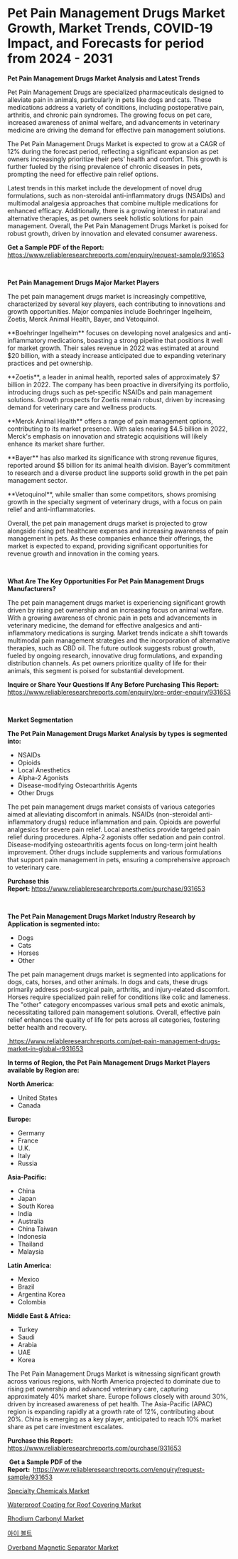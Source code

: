 <p><h1>Pet Pain Management Drugs Market Growth, Market Trends, COVID-19 Impact, and Forecasts for period from 2024 - 2031</h1></p><p><strong>Pet Pain Management Drugs Market Analysis and Latest Trends</strong></p>
<p><p>Pet Pain Management Drugs are specialized pharmaceuticals designed to alleviate pain in animals, particularly in pets like dogs and cats. These medications address a variety of conditions, including postoperative pain, arthritis, and chronic pain syndromes. The growing focus on pet care, increased awareness of animal welfare, and advancements in veterinary medicine are driving the demand for effective pain management solutions. </p><p>The Pet Pain Management Drugs Market is expected to grow at a CAGR of 12% during the forecast period, reflecting a significant expansion as pet owners increasingly prioritize their pets' health and comfort. This growth is further fueled by the rising prevalence of chronic diseases in pets, prompting the need for effective pain relief options. </p><p>Latest trends in this market include the development of novel drug formulations, such as non-steroidal anti-inflammatory drugs (NSAIDs) and multimodal analgesia approaches that combine multiple medications for enhanced efficacy. Additionally, there is a growing interest in natural and alternative therapies, as pet owners seek holistic solutions for pain management. Overall, the Pet Pain Management Drugs Market is poised for robust growth, driven by innovation and elevated consumer awareness.</p></p>
<p><strong>Get a Sample PDF of the Report:&nbsp;</strong> <a href="https://www.reliableresearchreports.com/enquiry/request-sample/931653">https://www.reliableresearchreports.com/enquiry/request-sample/931653</a></p>
<p>&nbsp;</p>
<p><strong>Pet Pain Management Drugs Major Market Players</strong></p>
<p><p>The pet pain management drugs market is increasingly competitive, characterized by several key players, each contributing to innovations and growth opportunities. Major companies include Boehringer Ingelheim, Zoetis, Merck Animal Health, Bayer, and Vetoquinol.</p><p>**Boehringer Ingelheim** focuses on developing novel analgesics and anti-inflammatory medications, boasting a strong pipeline that positions it well for market growth. Their sales revenue in 2022 was estimated at around $20 billion, with a steady increase anticipated due to expanding veterinary practices and pet ownership.</p><p>**Zoetis**, a leader in animal health, reported sales of approximately $7 billion in 2022. The company has been proactive in diversifying its portfolio, introducing drugs such as pet-specific NSAIDs and pain management solutions. Growth prospects for Zoetis remain robust, driven by increasing demand for veterinary care and wellness products.</p><p>**Merck Animal Health** offers a range of pain management options, contributing to its market presence. With sales nearing $4.5 billion in 2022, Merck's emphasis on innovation and strategic acquisitions will likely enhance its market share further.</p><p>**Bayer** has also marked its significance with strong revenue figures, reported around $5 billion for its animal health division. Bayer’s commitment to research and a diverse product line supports solid growth in the pet pain management sector.</p><p>**Vetoquinol**, while smaller than some competitors, shows promising growth in the specialty segment of veterinary drugs, with a focus on pain relief and anti-inflammatories.</p><p>Overall, the pet pain management drugs market is projected to grow alongside rising pet healthcare expenses and increasing awareness of pain management in pets. As these companies enhance their offerings, the market is expected to expand, providing significant opportunities for revenue growth and innovation in the coming years.</p></p>
<p>&nbsp;</p>
<p><strong>What Are The Key Opportunities For Pet Pain Management Drugs Manufacturers?</strong></p>
<p><p>The pet pain management drugs market is experiencing significant growth driven by rising pet ownership and an increasing focus on animal welfare. With a growing awareness of chronic pain in pets and advancements in veterinary medicine, the demand for effective analgesics and anti-inflammatory medications is surging. Market trends indicate a shift towards multimodal pain management strategies and the incorporation of alternative therapies, such as CBD oil. The future outlook suggests robust growth, fueled by ongoing research, innovative drug formulations, and expanding distribution channels. As pet owners prioritize quality of life for their animals, this segment is poised for substantial development.</p></p>
<p><strong>Inquire or Share Your Questions If Any Before Purchasing This Report:</strong> <a href="https://www.reliableresearchreports.com/enquiry/pre-order-enquiry/931653">https://www.reliableresearchreports.com/enquiry/pre-order-enquiry/931653</a></p>
<p>&nbsp;</p>
<p><strong>Market Segmentation</strong></p>
<p><strong>The Pet Pain Management Drugs Market Analysis by types is segmented into:</strong></p>
<p><ul><li>NSAIDs</li><li>Opioids</li><li>Local Anesthetics</li><li>Alpha-2 Agonists</li><li>Disease-modifying Osteoarthritis Agents</li><li>Other Drugs</li></ul></p>
<p><p>The pet pain management drugs market consists of various categories aimed at alleviating discomfort in animals. NSAIDs (non-steroidal anti-inflammatory drugs) reduce inflammation and pain. Opioids are powerful analgesics for severe pain relief. Local anesthetics provide targeted pain relief during procedures. Alpha-2 agonists offer sedation and pain control. Disease-modifying osteoarthritis agents focus on long-term joint health improvement. Other drugs include supplements and various formulations that support pain management in pets, ensuring a comprehensive approach to veterinary care.</p></p>
<p><strong>Purchase this Report:&nbsp;</strong><a href="https://www.reliableresearchreports.com/purchase/931653">https://www.reliableresearchreports.com/purchase/931653</a></p>
<p>&nbsp;</p>
<p><strong>The Pet Pain Management Drugs Market Industry Research by Application is segmented into:</strong></p>
<p><ul><li>Dogs</li><li>Cats</li><li>Horses</li><li>Other</li></ul></p>
<p><p>The pet pain management drugs market is segmented into applications for dogs, cats, horses, and other animals. In dogs and cats, these drugs primarily address post-surgical pain, arthritis, and injury-related discomfort. Horses require specialized pain relief for conditions like colic and lameness. The "other" category encompasses various small pets and exotic animals, necessitating tailored pain management solutions. Overall, effective pain relief enhances the quality of life for pets across all categories, fostering better health and recovery.</p></p>
<p><a href="https://www.reliableresearchreports.com/pet-pain-management-drugs-market-in-global-r931653">&nbsp;https://www.reliableresearchreports.com/pet-pain-management-drugs-market-in-global-r931653</a></p>
<p><strong>In terms of Region, the Pet Pain Management Drugs Market Players available by Region are:</strong></p>
<p>
    <p> <strong> North America: </strong>
        <ul>
            <li>United States</li>
            <li>Canada</li>
        </ul>
        </p> 
    <p> <strong> Europe: </strong>
        <ul>
            <li>Germany</li>
            <li>France</li>
            <li>U.K.</li>
            <li>Italy</li>
            <li>Russia</li>
        </ul>
        </p> 
    <p> <strong> Asia-Pacific: </strong>
        <ul>
            <li>China</li>
            <li>Japan</li>
            <li>South Korea</li>
            <li>India</li>
            <li>Australia</li>
            <li>China Taiwan</li>
            <li>Indonesia</li>
            <li>Thailand</li>
            <li>Malaysia</li>
        </ul>
        </p> 
    <p> <strong> Latin America: </strong>
        <ul>
            <li>Mexico</li>
            <li>Brazil</li>
            <li>Argentina Korea</li>
            <li>Colombia</li>
        </ul>
        </p> 
    <p> <strong> Middle East & Africa: </strong>
        <ul>
            <li>Turkey</li>
            <li>Saudi</li>
            <li>Arabia</li>
            <li>UAE</li>
            <li>Korea</li>
        </ul>
    </p>
    </p>
<p><p>The Pet Pain Management Drugs Market is witnessing significant growth across various regions, with North America projected to dominate due to rising pet ownership and advanced veterinary care, capturing approximately 40% market share. Europe follows closely with around 30%, driven by increased awareness of pet health. The Asia-Pacific (APAC) region is expanding rapidly at a growth rate of 12%, contributing about 20%. China is emerging as a key player, anticipated to reach 10% market share as pet care investment escalates.</p></p>
<p><strong>Purchase this Report: </strong><a href="https://www.reliableresearchreports.com/purchase/931653">https://www.reliableresearchreports.com/purchase/931653</a></p>
<p>&nbsp;<strong>Get a Sample PDF of the Report:&nbsp;&nbsp;</strong><a href="https://www.reliableresearchreports.com/enquiry/request-sample/931653">https://www.reliableresearchreports.com/enquiry/request-sample/931653</a></p>
<p><strong></strong></p>
<p><p><a href="https://issuu.com/reportprime-2/docs/specialty-chemicals-market-size-203_a61f8fee6afb56">Specialty Chemicals Market</a></p><p><a href="https://github.com/KamrulHadi87/Market-Research-Report-List-1/blob/main/waterproof-coating-for-roof-covering-market.md">Waterproof Coating for Roof Covering Market</a></p><p><a href="https://issuu.com/reportprime-2/docs/rhodium-carbonyl-market-size-2030.p_8a7ec4b5514e85">Rhodium Carbonyl Market</a></p><p><a href="https://medium.com/@melodyfunk1988/%EC%84%B8%EA%B3%84-eye-bolts-market-%EC%9D%80-2024%EC%97%90%EC%84%9C-2031%EB%A1%9C-%EC%97%B0%ED%8F%89%EA%B7%A0-%EC%A6%9D%EA%B0%80%EC%9C%A8%EC%9D%84-%EB%B3%B4%EC%9D%BC-%EA%B2%83%EC%9C%BC%EB%A1%9C-%EC%98%88%EC%83%81%EB%90%A9%EB%8B%88%EB%8B%A4-b04224a26c2a">아이 볼트</a></p><p><a href="https://medium.com/@dylan.greene85678/global-overband-magnetic-separator-market-opportunities-and-market-challenges-2024-2031-170de79dc7d4">Overband Magnetic Separator Market</a></p></p>